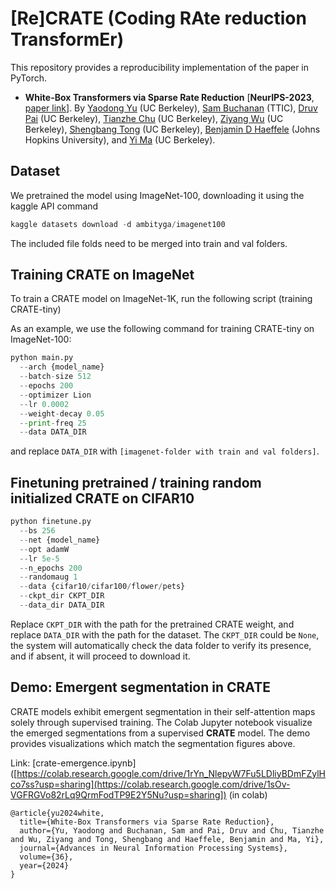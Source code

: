 # [Re]CRATE (Coding RAte reduction TransformEr)
This repository provides a reproducibility implementation of the paper in PyTorch.

- **White-Box Transformers via Sparse Rate Reduction** [**NeurIPS-2023**, [paper link](https://openreview.net/forum?id=THfl8hdVxH#)]. By [Yaodong Yu](https://yaodongyu.github.io) (UC Berkeley), [Sam Buchanan](https://sdbuchanan.com) (TTIC), [Druv Pai](https://druvpai.github.io) (UC Berkeley), [Tianzhe Chu](https://tianzhechu.com/) (UC Berkeley), [Ziyang Wu](https://robinwu218.github.io/) (UC Berkeley), [Shengbang Tong](https://tsb0601.github.io/petertongsb/) (UC Berkeley), [Benjamin D Haeffele](https://www.cis.jhu.edu/~haeffele/#about) (Johns Hopkins University), and [Yi Ma](http://people.eecs.berkeley.edu/~yima/) (UC Berkeley). 

## Dataset
We pretrained the model using ImageNet-100, downloading it using the kaggle API command
```python
kaggle datasets download -d ambityga/imagenet100
```
The included file folds need to be merged into train and val folders.

## Training CRATE on ImageNet
To train a CRATE model on ImageNet-1K, run the following script (training CRATE-tiny)

As an example, we use the following command for training CRATE-tiny on ImageNet-100:
```python
python main.py 
  --arch {model_name} 
  --batch-size 512 
  --epochs 200 
  --optimizer Lion 
  --lr 0.0002 
  --weight-decay 0.05 
  --print-freq 25 
  --data DATA_DIR
```
and replace `DATA_DIR` with `[imagenet-folder with train and val folders]`.


## Finetuning pretrained / training random initialized CRATE on CIFAR10

```python
python finetune.py 
  --bs 256 
  --net {model_name}
  --opt adamW  
  --lr 5e-5 
  --n_epochs 200 
  --randomaug 1 
  --data {cifar10/cifar100/flower/pets}
  --ckpt_dir CKPT_DIR 
  --data_dir DATA_DIR
```
Replace `CKPT_DIR` with the path for the pretrained CRATE weight, and replace `DATA_DIR` with the path for the dataset. The `CKPT_DIR` could be `None`, the system will automatically check the data folder to verify its presence, and if absent, it will proceed to download it. 

## Demo: Emergent segmentation in CRATE

CRATE models exhibit emergent segmentation in their self-attention maps solely through supervised training.
The Colab Jupyter notebook visualize the emerged segmentations from a supervised **CRATE** model. The demo provides visualizations which match the segmentation figures above.

Link: [crate-emergence.ipynb]([https://colab.research.google.com/drive/1rYn_NlepyW7Fu5LDliyBDmFZylHco7ss?usp=sharing](https://colab.research.google.com/drive/1sOv-VGFRGVo82rLq9QrmFodTP9E2Y5Nu?usp=sharing]) (in colab)




```
@article{yu2024white,
  title={White-Box Transformers via Sparse Rate Reduction},
  author={Yu, Yaodong and Buchanan, Sam and Pai, Druv and Chu, Tianzhe and Wu, Ziyang and Tong, Shengbang and Haeffele, Benjamin and Ma, Yi},
  journal={Advances in Neural Information Processing Systems},
  volume={36},
  year={2024}
}
```
